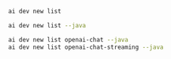 ``` bash title="List all samples"
ai dev new list
```

``` bash title="List only Java samples"
ai dev new list --java
```

``` bash title="Filter the list by name"
ai dev new list openai-chat --java
ai dev new list openai-chat-streaming --java
```
